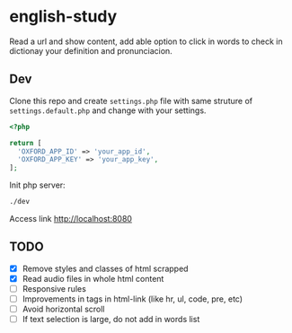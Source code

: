 # english-study

Read a url and show content, add able option to click in words to check in dictionay your definition and pronunciacion.

## Dev

Clone this repo and create `settings.php` file with same struture of `settings.default.php` and change with your settings.

```php
<?php

return [
  'OXFORD_APP_ID' => 'your_app_id',
  'OXFORD_APP_KEY' => 'your_app_key',
];

```

Init php server:

```bash
./dev
```

Access link [http://localhost:8080](http://localhost:8080)

## TODO

- [x] Remove styles and classes of html scrapped
- [x] Read audio files in whole html content
- [ ] Responsive rules
- [ ] Improvements in tags in html-link (like hr, ul, code, pre, etc)
- [ ] Avoid horizontal scroll
- [ ] If text selection is large, do not add in words list
